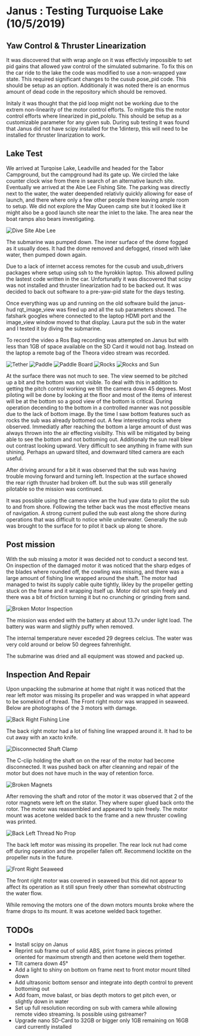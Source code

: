 # Janus : Testing Turquoise Lake (10/5/2019)

## Yaw Control & Thruster Linearization

It was discovered that with wrap angle on it was effectivly impossible to set pid gains that allowed yaw control of the simulated submarine.  To fix this on the car ride to the lake the code was modified to use a non-wrapped yaw state.  This required significant changes to the cusub pose_pid code.  This should be setup as an option.  Additionaly it was noted there is an enormus amount of dead code in the repository which should be removed.

Initaly it was thought that the pid loop might not be working due to the extrem non-linearity of the motor control efforts.  To mitigate this the motor control efforts where linearized in pid_pololu.  This should be setup as a customizable parameter for any given sub.  During sub testing it was found that Janus did not have scipy installed for the 1dinterp, this will need to be installed for thruster linarization to work.

## Lake Test

We arrived at Turqoise Lake, Leadville and headed for the Tabor Campground, but the campground had its gate up.  We circled the lake counter clock wise from there in search of an alternative launch site.  Eventually we arrived at the Abe Lee Fishing Site.  The parking was directly next to the water, the water deepended relativly quickly allowing for ease of launch, and there where only a few other people there leaving ample room to setup.  We did not explore the May Queen camp site but it looked like it might also be a good launch site near the inlet to the lake.  The area near the boat ramps also bears investigating.

![Dive Site Abe Lee](img/dive_site.jpg)

The submarine was pumped down.  The inner surface of the dome fogged as it usually does.  It had the dome removed and defogged, rinsed with lake water, then pumped down again.

Due to a lack of internet access remotes for the cusub and usub_drivers packages where setup using ssh to the hyrokkin laptop.  This allowed pulling the lastest code written in the car.  Unfortunatly it was discovered that scipy was not installed and thruster linearization had to be backed out.  It was decided to back out software to a pre-yaw-pid state for the days testing.

Once everything was up and running on the old software build the janus-hud rqt_image_view was fired up and all the sub parameters showed.  The fatshark googles where connected to the laptop HDMI port and the image_view window moved to that display.  Laura put the sub in the water and I tested it by diving the submarine.

To record the video a Ros Bag recording was attempted on Janus but with less than 1GB of space available on the SD Card it would not bag.  Instead on the laptop a remote bag of the Theora video stream was recorded.

![Tether](img/vid_tether.png)
![Paddle](img/vid_paddle.png)
![Paddle Board](img/vid_paddle_board.png)
![Rocks](img/vid_rocks_1.png)
![Rocks and Sun](img/vid_rocks_sun.png)

At the surface there was not much to see.  The view seemed to be pitched up a bit and the bottom was not visible.  To deal with this in addition to getting the pitch control working we tilt the camera down 45 degrees.  Most piloting will be done by looking at the floor and most of the items of interest will be at the bottom so a good view of the bottom is critical.  During operation decending to the bottom in a controlled manner was not possible due to the lack of bottom image.  By the time I saw bottom features such as rocks the sub was already bottomed out.  A few interesting rocks where observed.  Immediatly after reaching the bottom a large amount of dust was always thrown into the air effecting visibilty.  This will be mitigated by being able to see the bottom and not bottoming out.  Additionaly the sun reall blew out contrast looking upward.  Very difficult to see anything in frame with sun shining.  Perhaps an upward tilted, and downward tilted camera are each useful.

After driving around for a bit it was observed that the sub was having trouble moving forward and turning left.  Inspection at the surface showed the rear rigth thruster had broken off.  but the sub was still generally pilotable so the mission was continued.

It was possible using the camera view an the hud yaw data to pilot the sub to and from shore.  Following the tether back was the most effective means of navigation.  A strong current pulled the sub east along the shore during operations that was difficult to notice while underwater.  Generally the sub was brought to the surface for to pilot it back up along te shore.

## Post mission

With the sub missing a motor it was decided not to conduct a second test.  On inspection of the damaged motor it was noticed that the sharp edges of the blades where rounded off, the cowling was missing, and there was a large amount of fishing line wrapped around the shaft.  The motor had managed to twist its supply cable quite tightly, likley by the propeller getting stuck on the frame and it wrapping itself up.  Motor did not spin freely and there was a bit of friction turning it but no crunching or grinding from sand.

![Broken Motor Inspection](img/post_motor_inspection.jpg)

The mission was ended with the battery at about 13.7v under light load.  The battery was warm and sligthly puffy when removed.

The internal temperature never exceded 29 degrees celcius.  The water was very cold around or below 50 degrees fahrenhight.

The submarine was dried and all equipment was stowed and packed up.

## Inspection And Repair

Upon unpacking the submarine at home that night it was noticed that the rear left motor was missing its propeller and was wrapped in what appeard to be somekind of thread.  The Front right motor was wrapped in seaweed.  Below are photographs of the 3 motors with damage.

![Back Right Fishing Line](img/back_right_motor_fishing_line.jpg)

The back right motor had a lot of fishing line wrapped around it.  It had to be cut away with an xacto knife.

![Disconnected Shaft Clamp](img/disconnected_shaft_clamp.jpg)

The C-clip holding the shaft on on the rear of the motor had become disconnected.  It was pushed back on after cleanning and repair of the motor but does not have much in the way of retention force.

![Broken Magnets](img/broken_magnets.jpg)

After removing the shaft and rotor of the motor it was observed that 2 of the rotor magnets were left on the stator.  They where super glued back onto the rotor.  The motor was reassembled and appeared to spin freely.  The motor mount was acetone welded back to the frame and a new thruster cowling was printed.

![Back Left Thread No Prop](img/back_left_motor_thread.jpg)

The back left motor was missing its propeller.  The rear lock nut had come off during operation and the propeller fallen off.  Recommend locktite on the propeller nuts in the future.

![Front Right Seaweed](img/front_right_motor_seaweed.jpg)

The front right motor was covered in seaweed but this did not appear to affect its operation as it still spun freely other than somewhat obstructing the water flow.

While removing the motors one of the down motors mounts broke where the frame drops to its mount.  It was acetone welded back together.

## TODOs

* Install scipy on Janus
* Reprint sub frame out of solid ABS, print frame in pieces printed oriented for maximum strength and then acetone weld them together.
* Tilt camera down 45°
* Add a light to shiny on bottom on frame next to front motor mount tilted down
* Add ultrasonic bottom sensor and integrate into depth control to prevent bottoming out
* Add foam, move balast, or bias depth motors to get pitch even, or slightly down in water
* Set up full resolution recording on sub with camera while allowing remote video streaming.  Is possible using gstreamer?
* Upgrade nano SD-Card to 32GB or bigger only 1GB remaining on 16GB card currently installed